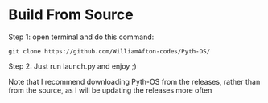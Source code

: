 # Build From Source

Step 1: open terminal and do this command:
```
git clone https://github.com/WilliamAfton-codes/Pyth-OS/
```

Step 2: Just run launch.py and enjoy ;)

Note that I recommend downloading Pyth-OS from the releases, rather than from the source, as I will be updating the releases more often
